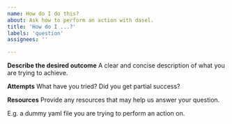 ```yaml
---
name: How do I do this?
about: Ask how to perform an action with dasel.
title: 'How do I ...?'
labels: 'question'
assignees: ''

---
```


**Describe the desired outcome**
A clear and concise description of what you are trying to achieve.

**Attempts**
What have you tried? Did you get partial success?

**Resources**
Provide any resources that may help us answer your question.

E.g. a dummy yaml file you are trying to perform an action on.
